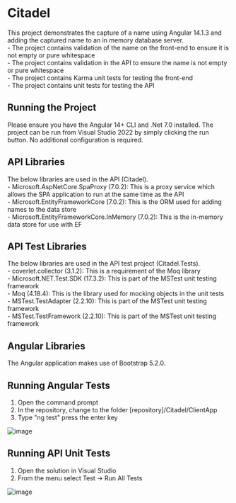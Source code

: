 ﻿# Citadel

This project demonstrates the capture of a name using Angular 14.1.3 and adding the captured name to an in memory database server.  
	- The project contains validation of the name on the front-end to ensure it is not empty or pure whitespace  
	- The project contains validation in the API to ensure the name is not empty or pure whitespace  
	- The project contains Karma unit tests for testing the front-end  
	- The project contains unit tests for testing the API  
  
## Running the Project  
  
Please ensure you have the Angular 14+ CLI and .Net 7.0 installed.  The project can be run from Visual Studio 2022 by simply clicking the run button.  No additional configuration is required.  
  
## API Libraries  
  
The below libraries are used in the API (Citadel).  
	- Microsoft.AspNetCore.SpaProxy (7.0.2): This is a proxy service which allows the SPA application to run at the same time as the API  
	- Microsoft.EntityFrameworkCore (7.0.2): This is the ORM used for adding names to the data store  
	- Microsoft.EntityFrameworkCore.InMemory (7.0.2): This is the in-memory data store for use with EF  
  
## API Test Libraries  
  
The below libraries are used in the API test project (Citadel.Tests).  
	- coverlet.collector (3.1.2): This is a requirement of the Moq library  
	- Microsoft.NET.Test.SDK (17.3.2): This is part of the MSTest unit testing framework  
	- Moq (4.18.4): This is the library used for mocking objects in the unit tests  
	- MSTest.TestAdapter (2.2.10): This is part of the MSTest unit testing framework  
	- MSTest.TestFramework (2.2.10): This is part of the MSTest unit testing framework  
  
## Angular Libraries  
  
The Angular application makes use of Bootstrap 5.2.0.
  
## Running Angular Tests  
1.  Open the command prompt  
2.  In the repository, change to the folder [repository]/Citadel/ClientApp  
3.  Type "ng test" press the enter key  
  
![image](https://user-images.githubusercontent.com/1416218/214466379-bad3aab5-397f-44cc-9f12-364d68ee24a8.png)
  
## Running API Unit Tests  
1.  Open the solution in Visual Studio  
2.  From the menu select Test -> Run All Tests  
  
![image](https://user-images.githubusercontent.com/1416218/214462729-6e52f21f-8ae5-48dd-9588-f1bd83ef74a4.png)
